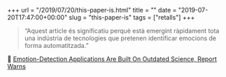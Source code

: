 +++
url = "/2019/07/20/this-paper-is.html"
title = ""
date = "2019-07-20T17:47:00+00:00"
slug = "this-paper-is"
tags = ["retalls"]
+++

> “Aquest article és significatiu perquè està emergint ràpidament tota una indústria de tecnologies que pretenen identificar emocions de forma automatitzada.”

📎 [Emotion-Detection Applications Are Built On Outdated Science, Report Warns](https://science.slashdot.org/story/19/07/19/222234/emotion-detection-applications-are-built-on-outdated-science-report-warns)
